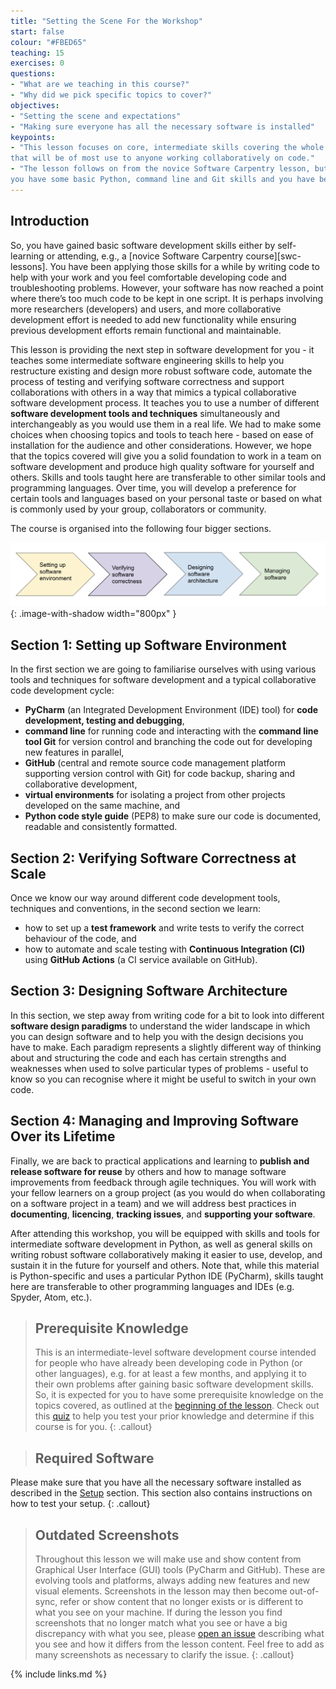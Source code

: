 ```yaml
---
title: "Setting the Scene For the Workshop"
start: false
colour: "#FBED65"
teaching: 15
exercises: 0
questions:
- "What are we teaching in this course?"
- "Why did we pick specific topics to cover?"
objectives:
- "Setting the scene and expectations"
- "Making sure everyone has all the necessary software is installed"
keypoints:
- "This lesson focuses on core, intermediate skills covering the whole software development life-cycle
that will be of most use to anyone working collaboratively on code."
- "The lesson follows on from the novice Software Carpentry lesson, but this is not a prerequisite for attending as long as
you have some basic Python, command line and Git skills and you have been using them to write code to help with your work."
---
```


## Introduction
So, you have gained basic software development skills either by self-learning or attending, e.g., a [novice Software
Carpentry course][swc-lessons]. You have been applying those skills for a while by writing code to help with your work
and you feel comfortable developing code and troubleshooting problems. However, your software
has now reached a point where there’s too much code to be kept in one script. It is perhaps involving more
researchers (developers) and users, and more collaborative development effort is needed to add new functionality
while ensuring previous development efforts remain functional and maintainable.

This lesson is providing the next step in software development for you - it teaches some intermediate software
engineering skills to help you restructure existing and design more robust software code,
automate the process of testing and verifying software correctness and support collaborations with others in a way that mimics a typical collaborative
software development process. It teaches you to use a number of different **software development tools and techniques**
simultaneously and interchangeably as you would use them in a real life. We had to make some choices when choosing topics and tools to teach here - based on ease of installation for the audience and other considerations. However, we hope that the topics covered will give you a solid foundation to work in a team 
on software development and produce high quality software for yourself and others. Skills and tools 
taught here are transferable to other similar tools and programming languages.
Over time, you will develop a preference for certain tools and languages based on your personal taste or based on what is commonly used by your group, collaborators or community.

The course is organised into the following
four bigger sections.

![Course overview diagram](../fig/course-overview.png){: .image-with-shadow width="800px" }

## Section 1: Setting up Software Environment
In the first section we are going to familiarise ourselves with using various tools and techniques for
software development and a typical collaborative code development cycle:
- **PyCharm** (an Integrated Development Environment (IDE) tool) for **code development, testing and debugging**,
- **command line** for running code and interacting with the **command line tool Git** for version control and
branching the code out for developing new features in parallel,
- **GitHub** (central and remote source code management platform supporting version control with Git) for code backup, sharing and
collaborative development,
- **virtual environments** for isolating a project from other projects developed on the same machine, and
- **Python code style guide** (PEP8) to make sure our code is documented, readable and consistently formatted.

## Section 2:  Verifying Software Correctness at Scale
Once we know our way around different code development tools, techniques and conventions, in the second section we learn:
- how to set up a **test framework** and write tests to verify the correct behaviour of the code, and
- how to automate and scale testing with **Continuous Integration (CI)** using
**GitHub Actions** (a CI service available on GitHub).

## Section 3: Designing Software Architecture
In this section, we step away from writing code for a bit to look into different **software design paradigms**
to understand the wider landscape in which you can design software and to help you with the
design decisions you have to make. Each paradigm represents a slightly different way of thinking about and structuring
the code and each has certain strengths and weaknesses when used to solve particular types of problems -
useful to know so you can recognise where it might be useful to switch in your own code.

## Section 4: Managing and Improving Software Over its Lifetime
Finally, we are back to practical applications and learning to **publish and release
software for reuse** by others and how to manage software improvements from feedback through 
agile techniques. You will work with your fellow learners on a group project (as you would do when
collaborating on a software project in a team) and we will address best practices in **documenting**, **licencing**, **tracking
issues**, and **supporting your software**.

After attending this workshop, you will be equipped with skills and tools for intermediate software development in Python,
as well as general skills on writing robust software collaboratively making it easier to use, develop,
and sustain it in the future for yourself and others. Note that, while this material is Python-specific
and uses a particular Python IDE (PyCharm), skills taught here are transferable to other
programming languages and IDEs (e.g. Spyder, Atom, etc.).

> ## Prerequisite Knowledge
> This is an intermediate-level software development course intended for people who have already been developing code in
> Python (or other languages), e.g. for at least a few months, and applying it to their own problems
> after gaining basic software development skills.
> So, it is expected for you to have some prerequisite knowledge on the topics covered, as outlined at the [beginning of the lesson](/index.html#prerequisites).
Check out this [quiz](../quiz/index.html) to help you test your prior knowledge and determine if this course is for you.
{: .callout}

> ## Required Software
Please make sure that you have all the necessary software installed as described in the [Setup](../setup.html) section.
This section also contains instructions on how to test your setup.
{: .callout}

> ## Outdated Screenshots
> Throughout this lesson we will make use and show content from Graphical User Interface (GUI) tools (PyCharm and GitHub).
> These are evolving tools and platforms, always adding new features and new visual elements.
> Screenshots in the lesson may then become out-of-sync, refer or show content that no longer exists or is different to
> what you see on your machine. If during the lesson you find screenshots that no longer match what you see or have
> a big discrepancy with what you see, please [open an issue](https://github.com/softwaresaved/python-intermediate-development/issues/new) describing what you see and how it differs from the lesson
> content. Feel free to add as many screenshots as necessary to clarify the issue.
{: .callout}

{% include links.md %}
